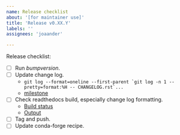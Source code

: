 ```yaml
---
name: Release checklist
about: '[for maintainer use]'
title: 'Release v0.XX.Y'
labels: ''
assignees: 'joaander'

---
```


Release checklist:

- [ ] Run *bumpversion*.
- [ ] Update change log.
  - ``git log --format=oneline --first-parent `git log -n 1 --pretty=format:%H -- CHANGELOG.rst`...``
  - [milestone](https://github.com/glotzerlab/fresnel/milestones)
- [ ] Check readthedocs build, especially change log formatting.
  - [Build status](https://readthedocs.org/projects/fresnel/builds/)
  - [Output](https://fresnel.readthedocs.io/en/latest/)
- [ ] Tag and push.
- [ ] Update conda-forge recipe.
